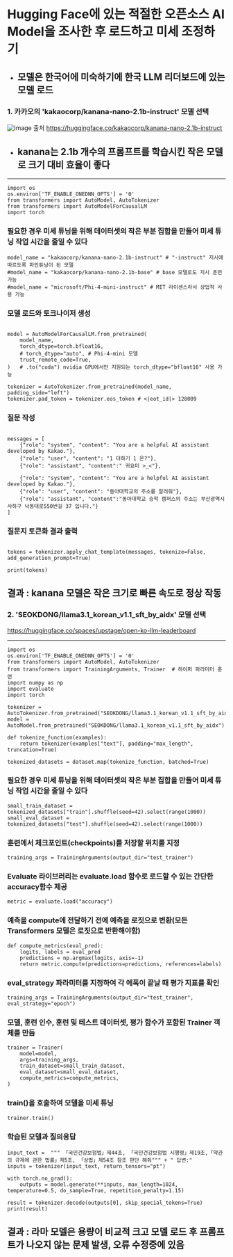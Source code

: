 
# Hugging Face에 있는 적절한 오픈소스 AI Model을 조사한 후 로드하고 미세 조정하기
+ ## 모델은 한국어에 미숙하기에 한국 LLM 리더보드에 있는 모델 로드
### 1. 카카오의 'kakaocorp/kanana-nano-2.1b-instruct' 모델 선택
![image](https://github.com/user-attachments/assets/3ceaab27-3a6f-4265-9909-b3e7b66848f2)
출처 https://huggingface.co/kakaocorp/kanana-nano-2.1b-instruct

+ ## kanana는 2.1b 개수의 프롬프트를 학습시킨 작은 모델로 크기 대비 효율이 좋다

----

```
import os
os.environ['TF_ENABLE_ONEDNN_OPTS'] = '0'
from transformers import AutoModel, AutoTokenizer
from transformers import AutoModelForCausalLM
import torch

```
### 필요한 경우 미세 튜닝을 위해 데이터셋의 작은 부분 집합을 만들어 미세 튜닝 작업 시간을 줄일 수 있다
```
model_name = "kakaocorp/kanana-nano-2.1b-instruct" # "-instruct" 지시에 따르도록 파인튜닝이 된 모델
#model_name = "kakaocorp/kanana-nano-2.1b-base" # base 모델로도 지시 훈련 가능
#model_name = "microsoft/Phi-4-mini-instruct" # MIT 라이센스라서 상업적 사용 가능

```
### 모델 로드와 토크나이저 생성
```

model = AutoModelForCausalLM.from_pretrained(
    model_name,
    torch_dtype=torch.bfloat16,
    # torch_dtype="auto", # Phi-4-mini 모델
    trust_remote_code=True,
)   # .to("cuda") nvidia GPU에서만 지원되는 torch_dtype="bfloat16" 사용 가능

tokenizer = AutoTokenizer.from_pretrained(model_name, padding_side="left")
tokenizer.pad_token = tokenizer.eos_token # <|eot_id|> 128009

```
### 질문 작성
```

messages = [
    {"role": "system", "content": "You are a helpful AI assistant developed by Kakao."},
    {"role": "user", "content": "1 더하기 1 은?"},
    {"role": "assistant", "content":" 귀요미 >_<"},
    
    {"role": "system", "content": "You are a helpful AI assistant developed by Kakao."},
    {"role": "user", "content": "동아대학교의 주소를 알려줘"},
    {"role": "assistant", "content":"동아대학교 승학 캠퍼스의 주소는 부산광역시 사하구 낙동대로550번길 37 입니다."}
]

```
### 질문지 토큰화 결과 출력
```

tokens = tokenizer.apply_chat_template(messages, tokenize=False, add_generation_prompt=True)

print(tokens)
```

## 결과 : kanana 모델은 작은 크기로 빠른 속도로 정상 작동

### 2. 'SEOKDONG/llama3.1_korean_v1.1_sft_by_aidx' 모델 선택
<https://huggingface.co/spaces/upstage/open-ko-llm-leaderboard>

-----


```
import os
os.environ['TF_ENABLE_ONEDNN_OPTS'] = '0'
from transformers import AutoModel, AutoTokenizer
from transformers import TrainingArguments, Trainer  # 하이퍼 파라미터 훈련
import numpy as np
import evaluate
import torch

tokenizer = AutoTokenizer.from_pretrained("SEOKDONG/llama3.1_korean_v1.1_sft_by_aidx")
model = AutoModel.from_pretrained("SEOKDONG/llama3.1_korean_v1.1_sft_by_aidx")

def tokenize_function(examples):
    return tokenizer(examples["text"], padding="max_length", truncation=True)

tokenized_datasets = dataset.map(tokenize_function, batched=True)
```
### 필요한 경우 미세 튜닝을 위해 데이터셋의 작은 부분 집합을 만들어 미세 튜닝 작업 시간을 줄일 수 있다
```
small_train_dataset = tokenized_datasets["train"].shuffle(seed=42).select(range(1000))
small_eval_dataset = tokenized_datasets["test"].shuffle(seed=42).select(range(1000))
```
### 훈련에서 체크포인트(checkpoints)를 저장할 위치를 지정
```
training_args = TrainingArguments(output_dir="test_trainer")
```
### Evaluate 라이브러리는 evaluate.load 함수로 로드할 수 있는 간단한 accuracy함수 제공
```
metric = evaluate.load("accuracy")
```
### 예측을 compute에 전달하기 전에 예측을 로짓으로 변환(모든 Transformers 모델은 로짓으로 반환해야함)
```
def compute_metrics(eval_pred):
    logits, labels = eval_pred
    predictions = np.argmax(logits, axis=-1)
    return metric.compute(predictions=predictions, references=labels)
```
### eval_strategy 파라미터를 지정하여 각 에폭이 끝날 때 평가 지표를 확인    
```
training_args = TrainingArguments(output_dir="test_trainer", eval_strategy="epoch")
```
### 모델, 훈련 인수, 훈련 및 테스트 데이터셋, 평가 함수가 포함된 Trainer 객체를 만듬
```
trainer = Trainer(
    model=model,
    args=training_args,
    train_dataset=small_train_dataset,
    eval_dataset=small_eval_dataset,
    compute_metrics=compute_metrics,
)
```
### train()을 호출하여 모델을 미세 튜닝
```
trainer.train()

```
### 학습된 모델과 질의응답
```
input_text =  """ 「국민건강보험법」제44조, 「국민건강보험법 시행령」제19조,「약관의 규제에 관한 법률」제5조, 「상법」제54조 참조 판단 해줘""" + " 답변:"
inputs = tokenizer(input_text, return_tensors="pt")

with torch.no_grad():
    outputs = model.generate(**inputs, max_length=1024,  temperature=0.5, do_sample=True, repetition_penalty=1.15)

result = tokenizer.decode(outputs[0], skip_special_tokens=True)
print(result)
```

## 결과 : 라마 모델은 용량이 비교적 크고 모델 로드 후 프롬프트가 나오지 않는 문제 발생, 오류 수정중에 있음

